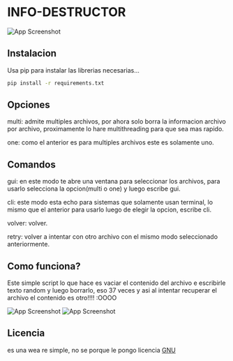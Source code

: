 # INFO-DESTRUCTOR

![App Screenshot](https://i.ibb.co/vdkvhmL/menu.png)

## Instalacion
Usa pip para instalar las librerias necesarias...

```bash
pip install -r requirements.txt
```

## Opciones

multi: admite multiples archivos, por ahora solo borra la informacion archivo por archivo, proximamente lo hare multithreading para que sea mas rapido.

one: como el anterior es para multiples archivos este es  solamente uno.

## Comandos

gui: en este modo te abre una ventana para seleccionar los archivos, para usarlo selecciona la opcion(multi o one) y luego escribe gui.

cli: este modo esta echo para  sistemas que solamente usan terminal, lo mismo que el anterior para usarlo luego de elegir la opcion, escribe cli.

volver: volver.

retry: volver a intentar con otro archivo con el mismo modo seleccionado anteriormente.
## Como funciona?
Este simple script lo que hace es vaciar el contenido del archivo e escribirle texto random y luego borrarlo, eso 37 veces y asi al intentar recuperar el archivo el contenido es otro!!!! :OOOO

![App Screenshot](https://i.ibb.co/T0zyqmp/foto2.png)
![App Screenshot](https://i.ibb.co/V27RVvG/foto3.png)
## Licencia

es una wea re simple, no se porque le pongo licencia
[GNU](https://choosealicense.com/licenses/gpl-3.0/)
